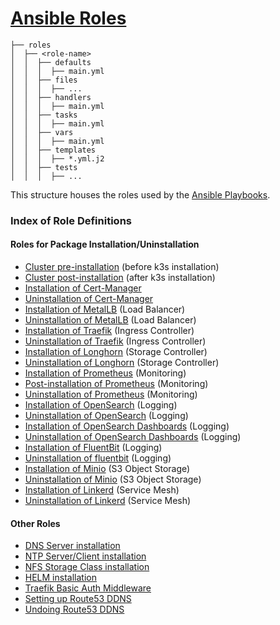 # [Ansible Roles](https://docs.ansible.com/ansible/latest/playbook_guide/playbooks_reuse_roles.html#roles)

```
├── roles
│  ├── <role-name>
│  │  ├── defaults
│  │  │  ├── main.yml
│  │  ├── files
│  │  │  ├── ...
│  │  ├── handlers
│  │  │  ├── main.yml
│  │  ├── tasks
│  │  │  ├── main.yml
│  │  ├── vars
│  │  │  ├── main.yml
│  │  ├── templates
│  │  │  ├── *.yml.j2
│  │  ├── tests
│  │  │  ├── ...
```

This structure houses the roles used by the [Ansible Playbooks](../playbooks/README.md).

### Index of Role Definitions

#### Roles for Package Installation/Uninstallation

- [Cluster pre-installation](cluster-pre-install/README.md) (before k3s installation)
- [Cluster post-installation](cluster-post-install/README.md) (after k3s installation)
- [Installation of Cert-Manager](./cert-manager-install/README.md)
- [Uninstallation of Cert-Manager](./cert-manager-uninstall/README.md)
- [Installation of MetalLB](./metallb-install/README.md) (Load Balancer)
- [Uninstallation of MetalLB](./metallb-uninstall/README.md) (Load Balancer)
- [Installation of Traefik](./traefik-install/README.md) (Ingress Controller)
- [Uninstallation of Traefik](./traefik-uninstall/README.md) (Ingress Controller)
- [Installation of Longhorn](./longhorn-install/README.md) (Storage Controller)
- [Uninstallation of Longhorn](./longhorn-uninstall/README.md) (Storage Controller)
- [Installation of Prometheus](./prometheus-install/README.md) (Monitoring)
- [Post-installation of Prometheus](./prometheus-post-install/README.md) (Monitoring)
- [Uninstallation of Prometheus](./prometheus-uninstall/README.md) (Monitoring)
- [Installation of OpenSearch](./opensearch-install/README.md) (Logging)
- [Uninstallation of OpenSearch](./opensearch-uninstall/README.md) (Logging)
- [Installation of OpenSearch Dashboards](./opensearch-dashboards-install/README.md) (Logging)
- [Uninstallation of OpenSearch Dashboards](./opensearch-dashboards-uninstall/README.md) (Logging)
- [Installation of FluentBit](./fluentbit-install/README.md) (Logging)
- [Uninstallation of fluentbit](./fluentbit-uninstall/README.md) (Logging)
- [Installation of Minio](./minio-install/README.md) (S3 Object Storage)
- [Uninstallation of Minio](./minio-uninstall/README.md) (S3 Object Storage)
- [Installation of Linkerd](./linkerd-install/README.md) (Service Mesh)
- [Uninstallation of Linkerd](./linkerd-uninstall/README.md) (Service Mesh)
             
#### Other Roles

- [DNS Server installation](./dnsmasq/README.md)
- [NTP Server/Client installation](./chrony/README.md)
- [NFS Storage Class installation](./nfs-storage/README.md)
- [HELM installation](./helm/README.md)
- [Traefik Basic Auth Middleware](./traefik-basic-auth/README.md)
- [Setting up Route53 DDNS](./route53-ddns-install/README.md)
- [Undoing Route53 DDNS](./route53-ddns-uninstall/README.md)

 